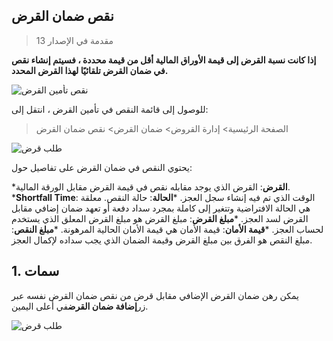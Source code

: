 ## نقص ضمان القرض

> مقدمة في الإصدار 13

**إذا كانت نسبة القرض إلى قيمة الأوراق المالية أقل من قيمة محددة ، فسيتم إنشاء نقص في ضمان القرض تلقائيًا لهذا القرض المحدد.**

![نقص تأمين القرض](https://docs.erpnext.com/files/loan-security-shortfall-flow.png)

للوصول إلى قائمة النقص في تأمين القرض ، انتقل إلى:

> الصفحة الرئيسية> إدارة القروض> ضمان القرض> نقص ضمان القرض

![طلب قرض](https://docs.erpnext.com/files/loan-security-shortfall.png)

يحتوي النقص في ضمان القرض على تفاصيل حول:

***القرض**: القرض الذي يوجد مقابله نقص في قيمة القرض مقابل الورقة المالية.
***Shortfall Time**: الوقت الذي تم فيه إنشاء سجل العجز.
***الحالة**: حالة النقص. معلقة هي الحالة الافتراضية وتتغير إلى كاملة بمجرد سداد دفعة أو تعهد ضمان إضافي مقابل القرض لسد العجز.
***مبلغ القرض**: مبلغ القرض هو مبلغ القرض المعلق الذي يستخدم لحساب العجز.
***قيمة الأمان**: قيمة الأمان هي قيمة الأمان الحالية المرهونة.
***مبلغ النقص**: مبلغ النقص هو الفرق بين مبلغ القرض وقيمة الضمان الذي يجب سداده لإكمال العجز.

## 1. سمات

يمكن رهن ضمان القرض الإضافي مقابل قرض من نقص ضمان القرض نفسه عبر زر**إضافة ضمان القرض**في أعلى اليمين.

![طلب قرض](https://docs.erpnext.com/files/shortfall-security.png)